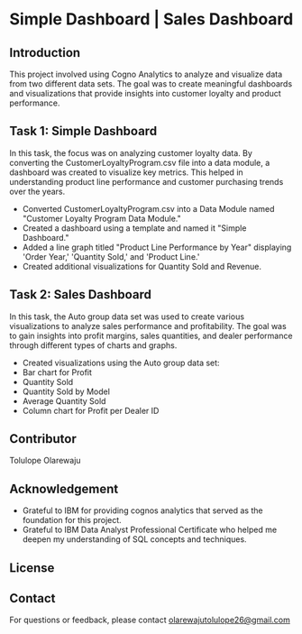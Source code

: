 # Simple Dashboard | Sales Dashboard
## Introduction
This project involved using Cogno Analytics to analyze and visualize data from two different data sets. The goal was to create meaningful dashboards and visualizations that provide insights into customer loyalty and product performance.
## Task 1: Simple Dashboard
In this task, the focus was on analyzing customer loyalty data. By converting the CustomerLoyaltyProgram.csv file into a data module, a dashboard was created to visualize key metrics. This helped in understanding product line performance and customer purchasing trends over the years.
+ Converted CustomerLoyaltyProgram.csv into a Data Module named "Customer Loyalty Program Data Module."
+ Created a dashboard using a template and named it "Simple Dashboard."
+ Added a line graph titled "Product Line Performance by Year" displaying 'Order Year,' 'Quantity Sold,' and 'Product Line.'
+ Created additional visualizations for Quantity Sold and Revenue.
## Task 2: Sales Dashboard 
In this task, the Auto group data set was used to create various visualizations to analyze sales performance and profitability. The goal was to gain insights into profit margins, sales quantities, and dealer performance through different types of charts and graphs.
+ Created visualizations using the Auto group data set:
+ Bar chart for Profit
+ Quantity Sold
+ Quantity Sold by Model
+ Average Quantity Sold
+ Column chart for Profit per Dealer ID
## Contributor
Tolulope Olarewaju
## Acknowledgement
+ Grateful to IBM for providing cognos analytics that served as the foundation for this project.
+ Grateful to IBM Data Analyst Professional Certificate who helped me deepen my understanding of SQL concepts and techniques.
## License
## Contact
For questions or feedback, please contact olarewajutolulope26@gmail.com
